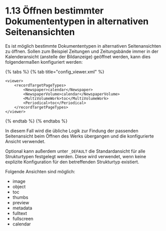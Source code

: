 # 1.13 Öffnen bestimmter Dokumententypen in alternativen Seitenansichten

Es ist möglich bestimmte Dokumententypen in alternativen Seitenansichten zu öffnen. Sollen zum Beispiel Zeitungen und Zeitungsbände immer in der Kalenderansicht (anstelle der Bildanzeige) geöffnet werden, kann dies folgendermaßen konfiguriert werden:

{% tabs %}
{% tab title="config_viewer.xml" %}
```markup
<viewer>
    <recordTargetPageTypes>
        <Newspaper>calendar</Newspaper>
        <NewspaperVolume>calendar</NewspaperVolume>
        <MultiVolumeWork>toc</MultiVolumeWork>
        <Periodical>toc</Periodical>
    </recordTargetPageTypes>
</viewer>
```
{% endtab %}
{% endtabs %}

In diesem Fall wird die übliche Logik zur Findung der passenden Seitenansicht beim Öffnen des Werks übergangen und die konfigurierte Ansicht verwendet.&#x20;

Optional kann außerdem unter `_DEFAULT` die Standardansicht für alle Strukturtypen festgelegt werden. Diese wird verwendet, wenn keine explizite Konfiguration für den betreffenden Strukturtyp existiert.

Folgende Ansichten sind möglich:

* image
* object
* toc
* thumbs
* preview
* metadata
* fulltext
* fullscreen
* calendar
